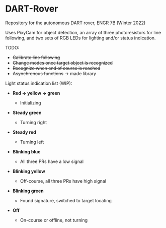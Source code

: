 # DART-Rover
Repository for the autonomous DART rover, ENGR 7B (Winter 2022)

Uses PixyCam for object detection, an array of three photoresistors for line following, and two sets of RGB LEDs for lighting and/or status indication.

TODO:
- ~~Calibrate line following~~
- ~~Change modes once target object is recognized~~
- ~~Recognize when end of course is reached~~
- ~~Asynchronous functions~~ -> made library

Light status indication list (WIP):
 - **Red -> yellow -> green**
      - Initializing

 - **Steady green**
      - Turning right

 - **Steady red**
      - Turning left

 - **Blinking blue**
      - All three PRs have a low signal

 - **Blinking yellow**
      - Off-course, all three PRs have high signal

 - **Blinking green**
      - Found signature, switched to target locating

 - **Off**
      - On-course or offline, not turning
